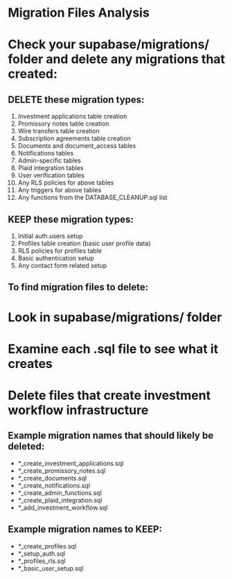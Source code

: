 # Migration Files Analysis
# Check your supabase/migrations/ folder and delete any migrations that created:

## DELETE these migration types:
1. Investment applications table creation
2. Promissory notes table creation  
3. Wire transfers table creation
4. Subscription agreements table creation
5. Documents and document_access tables
6. Notifications tables
7. Admin-specific tables
8. Plaid integration tables
9. User verification tables
10. Any RLS policies for above tables
11. Any triggers for above tables
12. Any functions from the DATABASE_CLEANUP.sql list

## KEEP these migration types:
1. Initial auth.users setup
2. Profiles table creation (basic user profile data)
3. RLS policies for profiles table
4. Basic authentication setup
5. Any contact form related setup

## To find migration files to delete:
# Look in supabase/migrations/ folder
# Examine each .sql file to see what it creates
# Delete files that create investment workflow infrastructure

## Example migration names that should likely be deleted:
- *_create_investment_applications.sql
- *_create_promissory_notes.sql
- *_create_documents.sql
- *_create_notifications.sql
- *_create_admin_functions.sql
- *_create_plaid_integration.sql
- *_add_investment_workflow.sql

## Example migration names to KEEP:
- *_create_profiles.sql
- *_setup_auth.sql
- *_profiles_rls.sql
- *_basic_user_setup.sql
